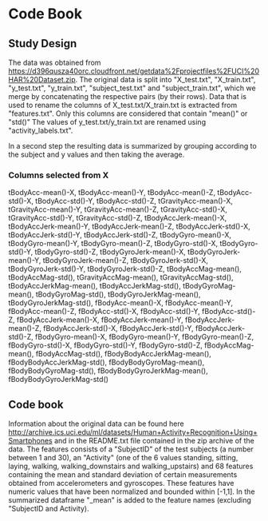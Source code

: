 # Code Book
## Study Design
The data was obtained from https://d396qusza40orc.cloudfront.net/getdata%2Fprojectfiles%2FUCI%20HAR%20Dataset.zip. The original data is split into "X_test.txt", "X_train.txt", "y_test.txt", "y_train.txt", "subject_test.txt" and "subject_train.txt", which we merge by concatenating the respective pairs (by their rows). Data that is used to rename the columns of X_test.txt/X_train.txt is extracted from "features.txt". Only this columns are considered that contain "mean()" or "std()"
The values of y_test.txt/y_train.txt are renamed using "activity_labels.txt".

In a second step the resulting data is summarized by grouping according to the subject and y values and then taking the average.

### Columns selected from X
tBodyAcc-mean()-X, tBodyAcc-mean()-Y, tBodyAcc-mean()-Z, tBodyAcc-std()-X, tBodyAcc-std()-Y, tBodyAcc-std()-Z, tGravityAcc-mean()-X, tGravityAcc-mean()-Y, tGravityAcc-mean()-Z, tGravityAcc-std()-X, tGravityAcc-std()-Y, tGravityAcc-std()-Z, tBodyAccJerk-mean()-X, tBodyAccJerk-mean()-Y, tBodyAccJerk-mean()-Z, tBodyAccJerk-std()-X, tBodyAccJerk-std()-Y, tBodyAccJerk-std()-Z, tBodyGyro-mean()-X, tBodyGyro-mean()-Y, tBodyGyro-mean()-Z, tBodyGyro-std()-X, tBodyGyro-std()-Y, tBodyGyro-std()-Z, tBodyGyroJerk-mean()-X, tBodyGyroJerk-mean()-Y, tBodyGyroJerk-mean()-Z, tBodyGyroJerk-std()-X, tBodyGyroJerk-std()-Y, tBodyGyroJerk-std()-Z, tBodyAccMag-mean(), tBodyAccMag-std(), tGravityAccMag-mean(), tGravityAccMag-std(), tBodyAccJerkMag-mean(), tBodyAccJerkMag-std(), tBodyGyroMag-mean(), tBodyGyroMag-std(), tBodyGyroJerkMag-mean(), tBodyGyroJerkMag-std(), fBodyAcc-mean()-X, fBodyAcc-mean()-Y, fBodyAcc-mean()-Z, fBodyAcc-std()-X, fBodyAcc-std()-Y, fBodyAcc-std()-Z, fBodyAccJerk-mean()-X, fBodyAccJerk-mean()-Y, fBodyAccJerk-mean()-Z, fBodyAccJerk-std()-X, fBodyAccJerk-std()-Y, fBodyAccJerk-std()-Z, fBodyGyro-mean()-X, fBodyGyro-mean()-Y, fBodyGyro-mean()-Z, fBodyGyro-std()-X, fBodyGyro-std()-Y, fBodyGyro-std()-Z, fBodyAccMag-mean(), fBodyAccMag-std(), fBodyBodyAccJerkMag-mean(), fBodyBodyAccJerkMag-std(), fBodyBodyGyroMag-mean(), fBodyBodyGyroMag-std(), fBodyBodyGyroJerkMag-mean(), fBodyBodyGyroJerkMag-std()

## Code book
Information about the original data can be found here http://archive.ics.uci.edu/ml/datasets/Human+Activity+Recognition+Using+Smartphones and in the README.txt file contained in the zip archive of the data. 
The features consists of a "SubjectID" of the test subjects (a number between 1 and 30), an "Activity" (one of the 6 values standing, sitting, laying, walking, walking_downstairs and walking_upstairs) and 68 features containing the mean and standard deviation of certain measurements obtained from accelerometers and gyroscopes. These features have numeric values that have been  normalized and bounded within [-1,1].
In the summarized dataframe "_mean" is added to the feature names (excluding "SubjectID and Activity).